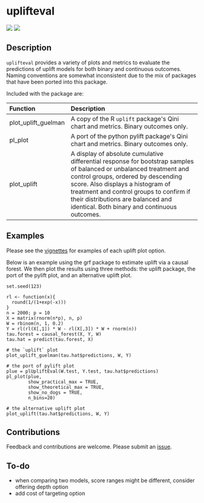 # uplifteval
[![](https://www.r-pkg.org/badges/version/uplifteval?color=orange)](https://cran.r-project.org/package=uplifteval)
[![](http://cranlogs.r-pkg.org/badges/grand-total/uplifteval?color=green)](https://cran.r-project.org/package=uplifteval)

## Description
`uplifteval` provides a variety of plots and metrics to evaluate the predictions of uplift models for both binary and continuous outcomes.  Naming conventions are somewhat inconsistent due to the mix of packages that have been ported into this package.

Included with the package are:

| Function      | Description   |
|:------------- |:------------- |
| plot_uplift_guelman  | A copy of the R `uplift` package's Qini chart and metrics. Binary outcomes only. |
| pl_plot | A port of the python pylift package's Qini chart and metrics. Binary outcomes only. |
| plot_uplift | A display of absolute cumulative differential response for bootstrap samples of balanced or unbalanced treatment and control groups, ordered by descending score.  Also displays a histogram of treatment and control groups to confirm if their distributions are balanced and identical.  Both binary and continuous outcomes.|


## Examples
Please see the [vignettes](https://github.com/ras44/uplifteval/tree/master/vignettes) for examples of each uplift plot option.

Below is an example using the grf package to estimate uplift via a causal forest.  We then plot the results using three methods: the uplift package, the port of the pylift plot, and an alternative uplift plot. 
```
set.seed(123)

rl <- function(x){
  round(1/(1+exp(-x)))
}
n = 2000; p = 10
X = matrix(rnorm(n*p), n, p)
W = rbinom(n, 1, 0.2)
Y = rl(rl(X[,1]) * W - rl(X[,3]) * W + rnorm(n))
tau.forest = causal_forest(X, Y, W)
tau.hat = predict(tau.forest, X)

# the `uplift` plot
plot_uplift_guelman(tau.hat$predictions, W, Y)

# the port of pylift plot
plue = plUpliftEval(W.test, Y.test, tau.hat$predictions)
pl_plot(plue,
        show_practical_max = TRUE,
        show_theoretical_max = TRUE,
        show_no_dogs = TRUE,
        n_bins=20)

# the alternative uplift plot
plot_uplift(tau.hat$predictions, W, Y)

```

## Contributions
Feedback and contributions are welcome.  Please submit an [issue](https://github.com/ras44/uplifteval/issues).

## To-do
- when comparing two models, score ranges might be different, consider offering depth option
- add cost of targeting option
